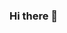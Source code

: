 ### Hi there 👋

<!-- <div style="display:flex;">
	<a href="https://user.ceng.metu.edu.tr/~e2633741/assets/files/%C4%B0sa%20Adahan%20%C3%9Cnal%20CV.pdf" style="width:50px; padding-right:10px"><img src="imgs/kodadasi.png" alt="Curriculum Vitae"></a>
	<a href="https://github.com/kodadasiofficial" style="width:50px;"><img src="imgs/github.png" alt="GitHub"></a>
	<a href="https://www.linkedin.com/in/isaadahanunal" style="width:50px;"><img src="imgs/linkedin.png" alt="LinkedIn"></a>
  <a href="https://user.ceng.metu.edu.tr/~e2633741/" style="width:50px;"><img src="imgs/kodadasi.png" alt="Website"></a>
  <a href="https://medium.com/@isaadahanunal" style="width:50px;"><img src="imgs/medium.png" alt="Blog"></a>

</div> --!>
<!--
**kodadasiofficial/kodadasiofficial** is a ✨ _special_ ✨ repository because its `README.md` (this file) appears on your GitHub profile.

Here are some ideas to get you started:

- 🔭 I’m currently working on ...
- 🌱 I’m currently learning ...
- 👯 I’m looking to collaborate on ...
- 🤔 I’m looking for help with ...
- 💬 Ask me about ...
- 📫 How to reach me: ...
- 😄 Pronouns: ...
- ⚡ Fun fact: ...
-->
